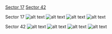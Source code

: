 [Sector 17](#sector17)
[Sector 42](#sector42)

<a name = "sector17"></a>
Sector 17
![alt text](/images/WASP-186_Sector_17/WASP-186_Sector_17_a_TimeSeries.png)
![alt text](/images/WASP-186_Sector_17/WASP-186_Sector_17_b_FoldedLightCurve.png)
![alt text](/images/WASP-186_Sector_17/WASP-186_Sector_17_b_IndividualTransitsWithFit.png)
![alt text](/images/WASP-186_Sector_17/WASP-186_Sector_17_c_TimingResiduals.png)

<a name = "sector42"></a>
Sector 42
![alt text](/images/WASP-186_Sector_42/WASP-186_Sector_42_a_TimeSeries.png)
![alt text](/images/WASP-186_Sector_42/WASP-186_Sector_42_b_FoldedLightCurve.png)
![alt text](/images/WASP-186_Sector_42/WASP-186_Sector_42_b_IndividualTransitsWithFit.png)
![alt text](/images/WASP-186_Sector_42/WASP-186_Sector_42_c_TimingResiduals.png)

